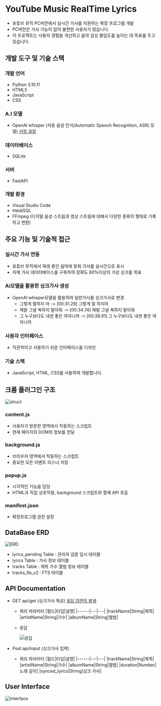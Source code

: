# YouTube Music RealTime Lyrics
- 유튜브 뮤직 PC버전에서 실시간 가사를 지원하는 확장 프로그램 개발
- PC버전은 가사 기능이 없어 불편한 사용자가 많습니다.
- 이 프로젝트는 사용자 경험을 개선하고 음악 감상 몰입도를 높이는 데 목표를 두고 있습니다.

## 개발 도구 및 기술 스택

### 개발 언어
- Python 3.10.11
- HTML5
- JavaScript
- CSS

### A.I 모델
- OpenAI whisper (자동 음성 인식(Automatic Speech Recognition, ASR) 모델) [선정 과정](https://github.com/RealSan1/youtube-realtime-lyrics/issues/1)

### 데이터베이스
- SQLite

### 서버
- FastAPI
  
### 개발 환경
- Visual Studio Code
- HeidiSQL
- FFmpeg (디지털 음성 스트림과 영상 스트림에 대해서 다양한 종류의 형태로 기록하고 변환)
  
## 주요 기능 및 기술적 접근

### 실시간 가사 연동
- 유튜브 뮤직에서 재생 중인 음악에 맞춰 가사를 실시간으로 표시
- 자체 가사 데이터베이스를 구축하여 정확도 80%이상의 가상 싱크를 목표

### Ai모델을 활용한 싱크가사 생성
- OpenAI whisper모델을 활용하여 일반가사를 싱크가사로 변경
  - 그렇게 말하지 마 -> [00:31.29] 그렇게 말 하지마
  - 제발 그녈 욕하지 말아줘 -> [00:34.74] 제발 그녈 욕하지 말아줘
  - 그 누구보다도 내겐 좋은 여자니까 -> [00:38.91] 그 누구보다도 내겐 좋은 여자니까

### 사용자 인터페이스
- 직관적이고 사용하기 쉬운 인터페이스를 디자인

### 기술 스택
- JavaScript, HTML, CSS를 사용하여 개발합니다.

## 크롬 플러그인 구조
![struct](https://github.com/user-attachments/assets/84156811-168b-4011-9535-45f77f1523d8)

### content.js
- 사용자가 방문한 영역에서 작동하는 스크립트
- 현재 페이지의 DOM의 정보를 전달
  
### background.js
- 브라우저 영역에서 작동하는 스크립트
- 중요한 모든 이벤트 리스너 저장

### popup.js
- 시각적인 기능을 담당
- HTML과 직접 상호작용, background 스크립트와 함께 API 호출

### manifest.json
- 확장프로그램 권한 설정
## DataBase ERD
![ERD](https://github.com/user-attachments/assets/3aac9f10-2491-4228-b592-2ca755eb4951)
- lyrics_pending Table : 관리자 검증 임시 테이블
- lyrics Table : 가사 정보 테이블
- tracks Table : 제목 가수 앨범 정보 테이블
- tracks_fts_v2 : FTS 테이블

## API Documentation 
- GET api/get (싱크가사 제공) [응답 지연이 발생](https://github.com/RealSan1/youtube-realtime-lyrics/issues/2)
  - 쿼리 파라미터
    |필드|타입|설명|
    |------|---|---|
    |trackName|String|제목|
    |artistName|String|가수|
    |albumName|String|앨범|
  - 응답
   
    ![응답](https://github.com/user-attachments/assets/cb0d815d-9287-4c78-b401-5a9effca1710)
    
- Post api/input (싱크가사 입력)
  - 쿼리 파라미터
    |필드|타입|설명|
    |------|---|---|
    |trackName|String|제목|
    |artistName|String|가수|
    |albumName|String|앨범|
    |duration|Number|노래 길이|
    |synced_lyrics|String|싱크 가사|

## User Interface
![Interface](https://github.com/user-attachments/assets/765b8d6c-7bc3-4a15-be5f-ee467c70578c)
